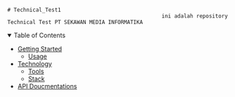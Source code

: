                                                                            # Technical_Test1
                                                     ini adalah repository Technical Test PT SEKAWAN MEDIA INFORMATIKA


<details open="open">
<summary>Table of Contents</summary>

-   [Getting Started](#getting-started)
    -   [Usage](#usage)
-   [Technology](#technology)
    -   [Tools](#tools)
    -   [Stack](#stack)
-   [API Doucmentations](#api-documentations)

</details>
